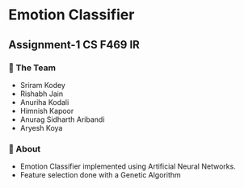 # Emotion Classifier
## Assignment-1 CS F469 IR

### :busts_in_silhouette: The Team
* Sriram Kodey
* Rishabh Jain
* Anuriha Kodali 
* Himnish Kapoor
* Anurag Sidharth Aribandi
* Aryesh Koya

### 🔎 About
* Emotion Classifier implemented using Artificial Neural Networks.
* Feature selection done with a Genetic Algorithm

